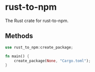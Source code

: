 # rust-to-npm

The Rust crate for rust-to-npm.

## Methods

```rust
use rust_to_npm:create_package;

fn main() {
    create_package(None, "Cargo.toml");
}
```
